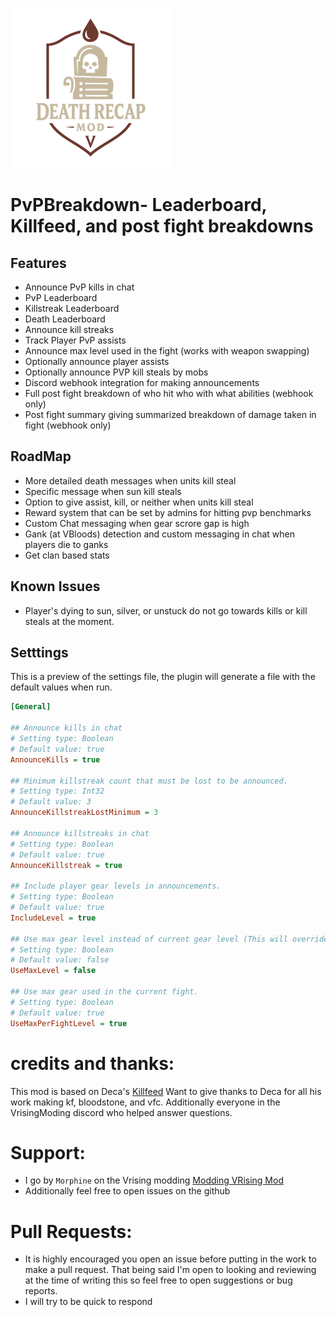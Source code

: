 ![](logo.png)

# PvPBreakdown- Leaderboard, Killfeed, and post fight breakdowns

## Features

- Announce PvP kills in chat
- PvP Leaderboard
- Killstreak Leaderboard
- Death Leaderboard
- Announce kill streaks
- Track Player PvP assists
- Announce max level used in the fight (works with weapon swapping)
- Optionally announce player assists
- Optionally announce PVP kill steals by mobs
- Discord webhook integration for making announcements
- Full post fight breakdown of who hit who with what abilities (webhook only)
- Post fight summary giving summarized breakdown of damage taken in fight (webhook only)

## RoadMap

- More detailed death messages when units kill steal
- Specific message when sun kill steals
- Option to give assist, kill, or neither when units kill steal
- Reward system that can be set by admins for hitting pvp benchmarks
- Custom Chat messaging when gear scrore gap is high
- Gank (at VBloods) detection and custom messaging in chat when players die to ganks
- Get clan based stats

## Known Issues

- Player's dying to sun, silver, or unstuck do not go towards kills or kill steals at the moment.

## Setttings

This is a preview of the settings file, the plugin will generate a file with the default values when run.

```ini
[General]

## Announce kills in chat
# Setting type: Boolean
# Default value: true
AnnounceKills = true

## Minimum killstreak count that must be lost to be announced.
# Setting type: Int32
# Default value: 3
AnnounceKillstreakLostMinimum = 3

## Announce killstreaks in chat
# Setting type: Boolean
# Default value: true
AnnounceKillstreak = true

## Include player gear levels in announcements.
# Setting type: Boolean
# Default value: true
IncludeLevel = true

## Use max gear level instead of current gear level (This will override userMaxPerFightLevel).
# Setting type: Boolean
# Default value: false
UseMaxLevel = false

## Use max gear used in the current fight.
# Setting type: Boolean
# Default value: true
UseMaxPerFightLevel = true

```

# credits and thanks:

This mod is based on Deca's [Killfeed](https://thunderstore.io/c/v-rising/p/deca/Killfeed/)
Want to give thanks to Deca for all his work making kf, bloodstone, and vfc. Additionally everyone in the VrisingModing discord who helped answer questions.

# Support:

- I go by `Morphine` on the Vrising modding [Modding VRising Mod ](]https://vrisingmods.com/discord)
- Additionally feel free to open issues on the github

# Pull Requests:

- It is highly encouraged you open an issue before putting in the work to make a pull request.
  That being said I'm open to looking and reviewing at the time of writing this so feel free to open suggestions or bug reports.
- I will try to be quick to respond
